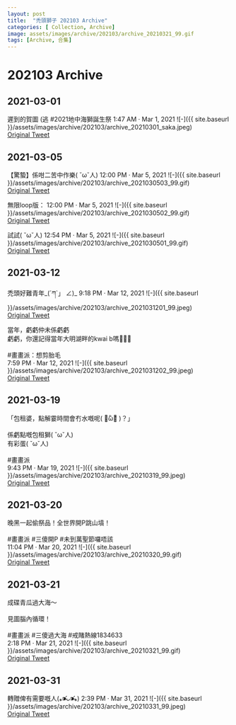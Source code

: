 ```yaml
---
layout: post
title:  "禿頭獅子 202103 Archive"
categories: [ Collection, Archive]
image: assets/images/archive/202103/archive_20210321_99.gif
tags: [Archive, 合集]
---
```

# 202103 Archive

## 2021-03-01
遲到的賀圖 (逃
#2021地中海獅誕生祭 1:47 AM · Mar 1, 2021
![-]({{ site.baseurl }}/assets/images/archive/202103/archive_20210301_saka.jpeg)<br>
<a href="https://twitter.com/sakanabubi/status/1366082529535479809">Original Tweet</a><br>


## 2021-03-05
【驚蟄】係咁二苦中作樂( ˇωˇ人) 12:00 PM · Mar 5, 2021
![-]({{ site.baseurl }}/assets/images/archive/202103/archive_2021030503_99.gif)<br>
<a href="https://twitter.com/Kyutori1/status/1367686392365555714">Original Tweet</a><br>

無限loop版： 12:00 PM · Mar 5, 2021
![-]({{ site.baseurl }}/assets/images/archive/202103/archive_2021030502_99.gif)<br>
<a href="https://twitter.com/Kyutori1/status/1367686407133655040">Original Tweet</a><br>

試試( ˇωˇ人) 12:54 PM · Mar 5, 2021
![-]({{ site.baseurl }}/assets/images/archive/202103/archive_2021030501_99.gif)<br>
<a href="https://twitter.com/Kyutori1/status/1367699893955952641">Original Tweet</a><br>


## 2021-03-12
禿頭好難青年_(´ཀ`」 ∠)_ 9:18 PM · Mar 12, 2021
![-]({{ site.baseurl }}/assets/images/archive/202103/archive_2021031201_99.jpeg)<br>
<a href="https://twitter.com/Kyutori1/status/1370363651270475776">Original Tweet</a><br>

當年，虧虧仲未係虧虧<br>
虧虧，你還記得當年大明湖畔的kwai b嗎🥺🥺🥺<br>
<br>
#畫畫派：想剪胎毛<br>
7:59 PM · Mar 12, 2021
![-]({{ site.baseurl }}/assets/images/archive/202103/archive_2021031202_99.jpeg)<br>
<a href="https://twitter.com/Kyutori1/status/1370343642422931457">Original Tweet</a><br>



## 2021-03-19
「包租婆，點解霎時間會冇水嘅呢( ･᷄ὢ･᷅ )？」<br>
<br>
係虧點嘅包租獅( ˇωˇ人)<br>
有彩蛋( ˇωˇ人)<br>
<br>
#畫畫派<br>
9:43 PM · Mar 19, 2021
![-]({{ site.baseurl }}/assets/images/archive/202103/archive_20210319_99.jpeg)<br>
<a href="https://twitter.com/Kyutori1/status/1372906491510853635">Original Tweet</a><br>

## 2021-03-20
晚黑一起偷祭品！全世界開P跳山墳！<br>
<br>
#畫畫派 #三傻開P #未到萬聖節囉唔該<br>
11:04 PM · Mar 20, 2021
![-]({{ site.baseurl }}/assets/images/archive/202103/archive_20210320_99.gif)<br>
<a href="https://twitter.com/Kyutori1/status/1373289288343851009">Original Tweet</a><br>

## 2021-03-21
成碟青瓜過大海～<br>
<br>
見圖腦內循環！<br>
<br>
#畫畫派 #三傻過大海 #戒賭熱線1834633<br>
2:18 PM · Mar 21, 2021
![-]({{ site.baseurl }}/assets/images/archive/202103/archive_20210321_99.gif)<br>
<a href="https://twitter.com/Kyutori1/status/1373519331229798409">Original Tweet</a><br>

## 2021-03-31
轉贈俾有需要嘅人(⁎⁍̴̛ᴗ⁍̴̛⁎) 2:39 PM · Mar 31, 2021
![-]({{ site.baseurl }}/assets/images/archive/202103/archive_20210331_99.jpeg)<br>
<a href="https://twitter.com/Kyutori1/status/1377148407739867142">Original Tweet</a><br>